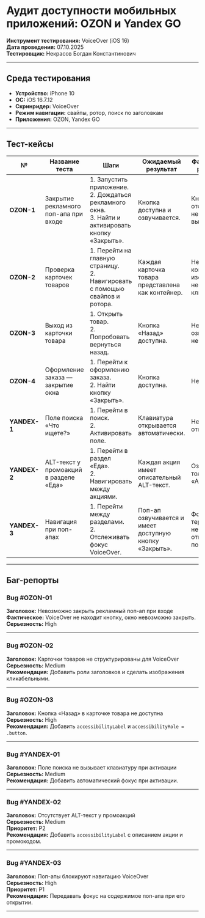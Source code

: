 
# Аудит доступности мобильных приложений: **OZON** и **Yandex GO**  
**Инструмент тестирования:** VoiceOver (iOS 16)  
**Дата проведения:** 07.10.2025  
**Тестировщик:** Некрасов Богдан Константинович 

---

## Среда тестирования
- **Устройство:** iPhone 10  
- **ОС:** iOS 16.7.12  
- **Скринридер:** VoiceOver  
- **Режим навигации:** свайпы, ротор, поиск по заголовкам 
- **Приложения:** OZON, Yandex GO

---

## Тест-кейсы

| № | Название теста | Шаги | Ожидаемый результат | Фактический результат | Статус |
|---|----------------|------|---------------------|------------------------|---------|
| **OZON-1** | Закрытие рекламного поп-апа при входе | 1. Запустить приложение.<br>2. Дождаться рекламного окна.<br>3. Найти и активировать кнопку «Закрыть». | Кнопка доступна и озвучивается. | Кнопка отсутствует; невозможно выйти. | ❌ Fail |
| **OZON-2** | Проверка карточек товаров | 1. Перейти на главную страницу.<br>2. Навигировать с помощью свайпов и ротора. | Каждая карточка товара представлена как контейнер. | Нет контейнеров, изображения не кликабельны. | ⚠️ Partial |
| **OZON-3** | Выход из карточки товара | 1. Открыть товар.<br>2. Попробовать вернуться назад. | Кнопка «Назад» доступна. | Не озвучивается, неактивна. | ❌ Fail |
| **OZON-4** | Оформление заказа — закрытие окна | 1. Перейти к оформлению заказа.<br>2. Найти кнопку «Закрыть». | Кнопка доступна. | Недоступна. | ❌ Fail |
| **YANDEX-1** | Поле поиска «Что ищете?» | 1. Перейти в поиск.<br>2. Активировать поле. | Клавиатура открывается автоматически. | Не открывается. | ⚠️ Partial |
| **YANDEX-2** | ALT-текст у промоакций в разделе «Еда» | 1. Перейти в раздел «Еда».<br>2. Навигировать между акциями. | Каждая акция имеет описательный ALT-текст. | Озвучивается только как «Акция». | ⚠️ Partial |
| **YANDEX-3** | Навигация при поп-апах | 1. Перейти между разделами.<br>2. Отслеживать фокус VoiceOver. | Поп-ап озвучивается и имеет доступную кнопку «Закрыть». | Фокус теряется, непонятно, открылся ли поп-ап. | ❌ Fail |

---

## Баг-репорты

### **Bug #OZON-01**
**Заголовок:** Невозможно закрыть рекламный поп-ап при входе   
**Фактическое:** VoiceOver не находит кнопку, окно невозможно закрыть.  
**Серьезность:** High   

---

### **Bug #OZON-02**
**Заголовок:** Карточки товаров не структурированы для VoiceOver  
**Серьезность:** Medium  
**Рекомендация:** Добавить роли заголовков и сделать изображения кликабельными.  

---

### **Bug #OZON-03**
**Заголовок:** Кнопка «Назад» в карточке товара не доступна  
**Серьезность:** High  
**Рекомендация:** Добавить `accessibilityLabel` и `accessibilityRole = .button`.  

---

### **Bug #YANDEX-01**
**Заголовок:** Поле поиска не вызывает клавиатуру при активации  
**Серьезность:** Medium  
**Рекомендация:** Добавить автоматический фокус при активации.  

---

### **Bug #YANDEX-02**
**Заголовок:** Отсутствует ALT-текст у промоакций  
**Серьезность:** Medium  
**Приоритет:** P2  
**Рекомендация:** Добавить `accessibilityLabel` с описанием акции и промокодом.  

---

### **Bug #YANDEX-03**
**Заголовок:** Поп-апы блокируют навигацию VoiceOver  
**Серьезность:** High  
**Приоритет:** P1  
**Рекомендация:** Передавать фокус на содержимое поп-апа при его открытии.  

---

